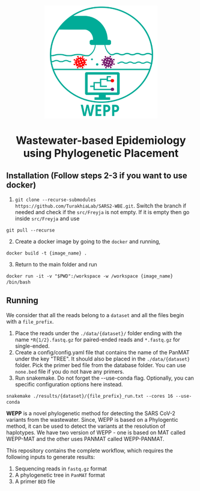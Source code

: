 <p align="center">
  <img src="WEPP_logo.svg" width="300" height="300">
</p>

<h1 align="center">
  Wastewater-based Epidemiology using Phylogenetic Placement
</h1>


## Installation (Follow steps 2-3 if you want to use docker)
1. `git clone --recurse-submodules https://github.com/TurakhiaLab/SARS2-WBE.git`. Switch the branch if needed and check if the `src/Freyja` is not empty. If it is empty then go inside `src/Freyja` and use
```
git pull --recurse 
```
2. Create a docker image by going to the `docker` and running,
```
docker build -t {image_name} .
```
3. Return to the main folder and run 
```
docker run -it -v "$PWD":/workspace -w /workspace {image_name} /bin/bash
```

## Running
We consider that all the reads belong to a `dataset` and all the files begin with a `file_prefix`.  
1. Place the reads under the `./data/{dataset}/` folder ending with the name `*R{1/2}.fastq.gz` for paired-ended reads and `*.fastq.gz` for single-ended.
2. Create a config/config.yaml file that contains the name of the PanMAT under the key "TREE". It should also be placed in the `./data/{dataset}` folder. Pick the primer bed file from the database folder. You can use `none.bed` file if you do not have any primers.
3. Run snakemake. Do not forget the --use-conda flag. Optionally, you can specific configuration options here instead.
```
snakemake ./results/{dataset}/{file_prefix}_run.txt --cores 16 --use-conda
```

**WEPP** is a novel phylogenetic method for detecting the SARS CoV-2 variants from the wastewater. Since, WEPP is based on a Phylogentic method, it can be used to detect the variants at the resolution of haplotypes. We have two version of WEPP - one is based on MAT called WEPP-MAT and the other uses PANMAT called WEPP-PANMAT.  

This repository contains the complete workflow, which requires the following inputs to generate results:
1. Sequencing reads in `fastq.gz` format
2. A phylogenetic tree in `PanMAT` format
3. A primer `BED` file
